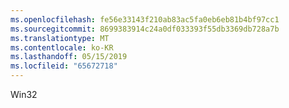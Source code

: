 ```yaml
---
ms.openlocfilehash: fe56e33143f210ab83ac5fa0eb6eb81b4bf97cc1
ms.sourcegitcommit: 8699383914c24a0df033393f55db3369db728a7b
ms.translationtype: MT
ms.contentlocale: ko-KR
ms.lasthandoff: 05/15/2019
ms.locfileid: "65672718"
---
```

Win32
